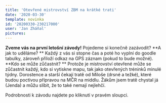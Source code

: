 ```yaml
---
title: 'Otevřené mistrovství ZBM na krátké trati'
date: '2020-03-30'
template: novinka
id: '20200330-230217000'
user: 'Jan Zháňal'
pictures:
---
```

**Zveme vás na první letošní závody!** Pojedeme si konečně zazávodit? 
**A jak to uděláme? **
Každý z vás si stopne čas a poté ho vyplní do goodle tabulky, zároveň přiloží odkaz na GPS záznam (pokud to bude možné).
**Kdo se může zůčastnit? **
Protože je mistrovství otevřené může se zůčastnit každý, kdo si vytiskne mapu, tak jako otevřených tréninků minulé týdny.
Dorostence a starší čekají tratě od Miloše (drsné a težké), které budou poctivou přípravou na MČR na middlu. Žákům jsem tratě chystal já (Jenda) a můžu slíbit, že to také nemají nejlehčí.

  Podrobnosti k závodu najdete po kliknutí v pravém sloupci.

